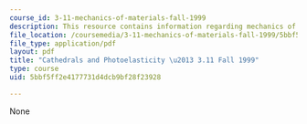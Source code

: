 ```yaml
---
course_id: 3-11-mechanics-of-materials-fall-1999
description: This resource contains information regarding mechanics of materials.
file_location: /coursemedia/3-11-mechanics-of-materials-fall-1999/5bbf5ff2e4177731d4dcb9bf28f23928_MIT3_11F99_cathedral.pdf
file_type: application/pdf
layout: pdf
title: "Cathedrals and Photoelasticity \u2013 3.11 Fall 1999"
type: course
uid: 5bbf5ff2e4177731d4dcb9bf28f23928

---
```

None